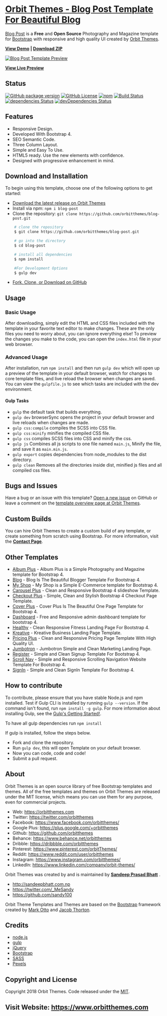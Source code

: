 # [Orbit Themes - Blog Post Template For Beautiful Blog](https://orbitthemes.com/preview/blog-post/)

[Blog Post](https://orbitthemes.com/downloads/blog-post/) is a **Free** and **Open Source** Photography and Magazine template for [Bootstrap](https://getbootstrap.com/) with responsive and high quality UI created by [Orbit Themes](https://orbitthemes.com/).


<strong><a href="https://orbitthemes.com/preview/blog-post/">View Demo</a> | <a href="https://github.com/orbitthemes/blog-post/archive/master.zip">Download ZIP</a></strong>

[![Blog Post Template Preview](https://raw.githubusercontent.com/orbitthemes/Orbit-Themes/master/assets/blog-post.png)](https://orbitthemes.com/preview/blog-post/)


**[View Live Preview](https://orbitthemes.com/preview/blog-post/)**

## Status
[![GitHub package version](https://img.shields.io/github/package-json/v/badges/shields.svg)](https://github.com/orbitthemes/blog-post)
[![GitHub License](https://img.shields.io/badge/license-MIT-blue.svg)](https://raw.githubusercontent.com/orbitthemes/blog-post/master/LICENSE)
[![npm](https://img.shields.io/npm/v/npm.svg)](https://www.npmjs.com/package/blog-post-template)
[![Build Status](https://travis-ci.org/orbitthemes/blog-post.svg?branch=master)](https://travis-ci.org/orbitthemes/blog-post)
[![dependencies Status](https://david-dm.org/orbitthemes/blog-post/status.svg)](https://david-dm.org/orbitthemes/blog-post)
[![devDependencies Status](https://david-dm.org/orbitthemes/blog-post/dev-status.svg)](https://david-dm.org/orbitthemes/blog-post?type=dev)

## Features

- Responsive Design.
- Developed With Bootstrap 4.
- SEO Semantic Code.
- Three Column Layout.
- Simple and Easy To Use.
- HTML5 ready. Use the new elements with confidence.
- Designed with progressive enhancement in mind.

## Download and Installation

To begin using this template, choose one of the following options to get started:
* [Download the latest release on Orbit Themes](https://orbitthemes.com/downloads/blog-post/)
* Install via npm: `npm i blog-post`
* Clone the repository: `git clone https://github.com/orbitthemes/blog-post.git`
```sh
    # clone the repository
    $ git clone https://github.com/orbitthemes/blog-post.git

    # go into the directory
    $ cd blog-post

    # install all dependencies
    $ npm install

    #For Development Options
    $ gulp dev
```

* [Fork, Clone, or Download on GitHub](https://github.com/orbitthemes/blog-post)

## Usage


### Basic Usage

After downloading, simply edit the HTML and CSS files included with the template in your favorite text editor to make changes. These are the only files you need to worry about, you can ignore everything else! To preview the changes you make to the code, you can open the `index.html` file in your web browser.

### Advanced Usage

After installation, run `npm install` and then run `gulp dev` which will open up a preview of the template in your default browser, watch for changes to core template files, and live reload the browser when changes are saved. You can view the `gulpfile.js` to see which tasks are included with the dev environment.

#### Gulp Tasks

- `gulp` the default task that builds everything.
- `gulp dev` browserSync opens the project in your default browser and live reloads when changes are made.
- `gulp css:compile` compiles the SCSS into CSS file.
- `gulp css:minify` minifies the compiled CSS file.
- `gulp css` compiles SCSS files into CSS and minify the css.
- `gulp js` Combines all js scripts to one file named `main.js`, Minify the file, and save it as `main.min.js`.
- `gulp export` copies dependencies from node_modules to the dist directory.
- `gulp clean` Removes all the directories inside dist, minified js files and all compiled css files.

## Bugs and Issues

Have a bug or an issue with this template? [Open a new issue](https://github.com/orbitthemes/blog-post/issues) on GitHub or leave a comment on the [template overview page at Orbit Themes](https://orbitthemes.com/downloads/blog-post/).

## Custom Builds

You can hire Orbit Themes to create a custom build of any template, or create something from scratch using Bootstrap. For more information, visit the **[Contact Page](https://orbitthemes.com/contact/)**.

## Other Templates

- [Album Plus](https://orbitthemes.com/downloads/album-plus) - Album Plus is a Simple Photography and Magazine template for Bootstrap 4.
- [Blog](https://orbitthemes.com/downloads/blog) - Blog Is The Beautiful Blogger Template For Bootstrap 4.
- [My Shop](https://orbitthemes.com/downloads/my-shop) - My Shop is a Simple E-Commerce template for Bootstrap 4.
- [Carousel Plus](https://orbitthemes.com/downloads/carousel-plus) - Clean and Responsive Bootstrap 4 slideshow Template.
- [Checkout Plus](https://orbitthemes.com/downloads/checkout-plus) - Simple, Clean and Stylish Bootstrap 4 Checkout Page Template.
- [Cover Plus](https://orbitthemes.com/downloads/cover-plus) - Cover Plus Is The Beautiful One Page Template for Bootstrap 4.
- [Dashboard](https://orbitthemes.com/downloads/dashboard) - Free and Responsive admin dashboard template for bootstrap 4.
- [Healthy](https://orbitthemes.com/downloads/healthy) - Clean Responsive Fitness Landing Page For Bootstrap 4.
- [Kreative](https://orbitthemes.com/downloads/kreative) - Kreative Business Landing Page Template.
- [Pricing Plus](https://orbitthemes.com/downloads/pricing-plus) - Clean and Responsive Pricing Page Template With High Quality UI.
- [Jumbotron](https://orbitthemes.com/downloads/jumbotron) - Jumbotron Simple and Clean Marketing Landing Page.
- [Register](https://orbitthemes.com/downloads/register) - Simple and Clean Signup Template For Bootstrap 4.
- [Scroll Nav](https://orbitthemes.com/downloads/scroll-nav) - Simple and Responsive Scrolling Navigation Website Template For Bootstrap 4.
- [SignIn](https://orbitthemes.com/downloads/signin) - Simple and Clean SignIn Template For Bootstrap 4.

<!-- ## Useful Links -->
<!-- OrbitThemes Blog Post Links Related To the Template. -->

## How to contribute

To contribute, please ensure that you have stable Node.js and npm installed.
Test if Gulp CLI is installed by running `gulp --version`. If the command isn't found, run `npm install -g gulp`. For more information about installing Gulp, see the [Gulp's Getting Started!](https://gulpjs.org/getting-started).

To have all gulp dependencies run `npm install`

If gulp is installed, follow the steps below.

* Fork and clone the repository.
* Run `gulp dev`, this will open Template on your default browser.
* Now you can code, code and code!
* Submit a pull request.

## About

Orbit Themes is an open source library of free Bootstrap templates and themes. All of the free templates and themes on Orbit Themes are released under the MIT license, which means you can use them for any purpose, even for commercial projects.

* Web: https://orbitthemes.com
* Twitter: https://twitter.com/orbitthemes
* Facebook: https://www.facebook.com/orbitthemes/
* Google Plus: https://plus.google.com/+orbitthemes
* Github: https://github.com/orbitthemes
* Behance: https://www.behance.net/orbitthemes
* Dribble: https://dribbble.com/orbitthemes
* Pinterest: https://www.pinterest.com/orbitThemes/
* Reddit: https://www.reddit.com/user/orbitthemes
* Instagram: https://www.instagram.com/orbitthemes/
* LinkedIn: https://www.linkedin.com/company/orbit-themes/

Orbit Themes was created by and is maintained by **[Sandeep Prasad Bhatt](http://sandeepbhatt.com.np/)** .

* http://sandeepbhatt.com.np
* https://twitter.com/_MeSandy
* https://github.com/sandy100

Orbit Theme Templates and Themes are based on the [Bootstrap](http://getbootstrap.com/) framework created by [Mark Otto](https://twitter.com/mdo) and [Jacob Thorton](https://twitter.com/fat).


## Credits

* [node.js](http://nodejs.org/)
* [gulp](http://gulpjs.com/)
* [jQuery](http://jquery.com/)
* [Bootstrap](http://getbootstrap.com/)
* [SASS](https://sass-lang.com/)
* [Pexels](https://www.pexels.com/)

## Copyright and License

Copyright 2018 Orbit Themes. Code released under the [MIT](https://raw.githubusercontent.com/orbitthemes/blog-post/master/LICENSE).

## Visit Website: https://www.orbitthemes.com